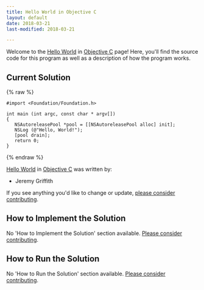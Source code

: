 ```yaml
---
title: Hello World in Objective C
layout: default
date: 2018-03-21
last-modified: 2018-03-21

---
```


Welcome to the [Hello World](https://sampleprograms.io/projects/hello-world) in [Objective C](https://sampleprograms.io/languages/objective-c) page! Here, you'll find the source code for this program as well as a description of how the program works.

## Current Solution

{% raw %}

```objective c
#import <Foundation/Foundation.h>

int main (int argc, const char * argv[])
{
   NSAutoreleasePool *pool = [[NSAutoreleasePool alloc] init];
   NSLog (@"Hello, World!");
   [pool drain];
   return 0;
}
```

{% endraw %}

[Hello World](https://sampleprograms.io/projects/hello-world) in [Objective C](https://sampleprograms.io/languages/objective-c) was written by:

- Jeremy Griffith

If you see anything you'd like to change or update, [please consider contributing](https://github.com/TheRenegadeCoder/sample-programs).

## How to Implement the Solution

No 'How to Implement the Solution' section available. [Please consider contributing](https://github.com/TheRenegadeCoder/sample-programs-website).

## How to Run the Solution

No 'How to Run the Solution' section available. [Please consider contributing](https://github.com/TheRenegadeCoder/sample-programs-website).
